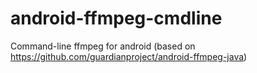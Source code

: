 android-ffmpeg-cmdline
======================

Command-line ffmpeg for android (based on https://github.com/guardianproject/android-ffmpeg-java)
